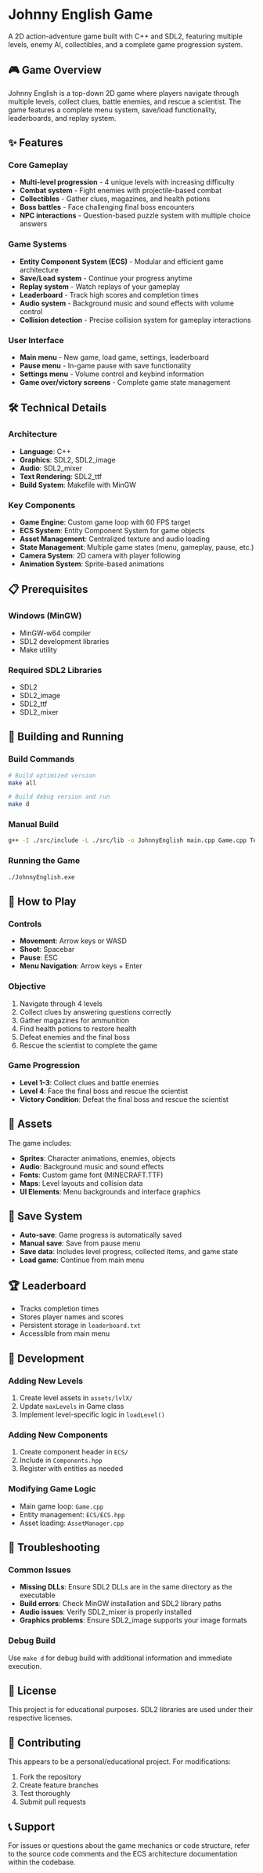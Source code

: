 # Johnny English Game

A 2D action-adventure game built with C++ and SDL2, featuring multiple levels, enemy AI, collectibles, and a complete game progression system.

## 🎮 Game Overview

Johnny English is a top-down 2D game where players navigate through multiple levels, collect clues, battle enemies, and rescue a scientist. The game features a complete menu system, save/load functionality, leaderboards, and replay system.

## ✨ Features

### Core Gameplay
- **Multi-level progression** - 4 unique levels with increasing difficulty
- **Combat system** - Fight enemies with projectile-based combat
- **Collectibles** - Gather clues, magazines, and health potions
- **Boss battles** - Face challenging final boss encounters
- **NPC interactions** - Question-based puzzle system with multiple choice answers

### Game Systems
- **Entity Component System (ECS)** - Modular and efficient game architecture
- **Save/Load system** - Continue your progress anytime
- **Replay system** - Watch replays of your gameplay
- **Leaderboard** - Track high scores and completion times
- **Audio system** - Background music and sound effects with volume control
- **Collision detection** - Precise collision system for gameplay interactions

### User Interface
- **Main menu** - New game, load game, settings, leaderboard
- **Pause menu** - In-game pause with save functionality
- **Settings menu** - Volume control and keybind information
- **Game over/victory screens** - Complete game state management

## 🛠️ Technical Details

### Architecture
- **Language**: C++
- **Graphics**: SDL2, SDL2_image
- **Audio**: SDL2_mixer
- **Text Rendering**: SDL2_ttf
- **Build System**: Makefile with MinGW

### Key Components
- **Game Engine**: Custom game loop with 60 FPS target
- **ECS System**: Entity Component System for game objects
- **Asset Management**: Centralized texture and audio loading
- **State Management**: Multiple game states (menu, gameplay, pause, etc.)
- **Camera System**: 2D camera with player following
- **Animation System**: Sprite-based animations

## 📋 Prerequisites

### Windows (MinGW)
- MinGW-w64 compiler
- SDL2 development libraries
- Make utility

### Required SDL2 Libraries
- SDL2
- SDL2_image
- SDL2_ttf
- SDL2_mixer

## 🚀 Building and Running

### Build Commands
```bash
# Build optimized version
make all

# Build debug version and run
make d
```

### Manual Build
```bash
g++ -I ./src/include -L ./src/lib -o JohnnyEnglish main.cpp Game.cpp TextureManager.cpp Map.cpp Vector2D.cpp Collision.cpp ECS.cpp AssetManager.cpp RandomPositionManager.cpp TransitionManager.cpp -lmingw32 -lSDL2main -lSDL2_image -lSDL2_ttf -lSDL2_mixer -lSDL2 -O3
```

### Running the Game
```bash
./JohnnyEnglish.exe
```

## 🎯 How to Play

### Controls
- **Movement**: Arrow keys or WASD
- **Shoot**: Spacebar
- **Pause**: ESC
- **Menu Navigation**: Arrow keys + Enter

### Objective
1. Navigate through 4 levels
2. Collect clues by answering questions correctly
3. Gather magazines for ammunition
4. Find health potions to restore health
5. Defeat enemies and the final boss
6. Rescue the scientist to complete the game

### Game Progression
- **Level 1-3**: Collect clues and battle enemies
- **Level 4**: Face the final boss and rescue the scientist
- **Victory Condition**: Defeat the final boss and rescue the scientist

## 🎨 Assets

The game includes:
- **Sprites**: Character animations, enemies, objects
- **Audio**: Background music and sound effects
- **Fonts**: Custom game font (MINECRAFT.TTF)
- **Maps**: Level layouts and collision data
- **UI Elements**: Menu backgrounds and interface graphics

## 💾 Save System

- **Auto-save**: Game progress is automatically saved
- **Manual save**: Save from pause menu
- **Save data**: Includes level progress, collected items, and game state
- **Load game**: Continue from main menu

## 🏆 Leaderboard

- Tracks completion times
- Stores player names and scores
- Persistent storage in `leaderboard.txt`
- Accessible from main menu

## 🔧 Development

### Adding New Levels
1. Create level assets in `assets/lvlX/`
2. Update `maxLevels` in Game class
3. Implement level-specific logic in `loadLevel()`

### Adding New Components
1. Create component header in `ECS/`
2. Include in `Components.hpp`
3. Register with entities as needed

### Modifying Game Logic
- Main game loop: `Game.cpp`
- Entity management: `ECS/ECS.hpp`
- Asset loading: `AssetManager.cpp`

## 🐛 Troubleshooting

### Common Issues
- **Missing DLLs**: Ensure SDL2 DLLs are in the same directory as the executable
- **Build errors**: Check MinGW installation and SDL2 library paths
- **Audio issues**: Verify SDL2_mixer is properly installed
- **Graphics problems**: Ensure SDL2_image supports your image formats

### Debug Build
Use `make d` for debug build with additional information and immediate execution.

## 📝 License

This project is for educational purposes. SDL2 libraries are used under their respective licenses.

## 🤝 Contributing

This appears to be a personal/educational project. For modifications:
1. Fork the repository
2. Create feature branches
3. Test thoroughly
4. Submit pull requests

## 📞 Support

For issues or questions about the game mechanics or code structure, refer to the source code comments and the ECS architecture documentation within the codebase. 
